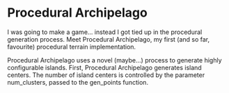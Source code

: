 # Procedural Archipelago
I was going to make a game... instead I got tied up in the procedural generation process. Meet Procedural Archipelago, my first (and so far, favourite) procedural terrain implementation.

Procedural Archipelago uses a novel (maybe...) process to generate highly configurable islands. First, Procedural Archipelago generates island centers. The number of island centers is controlled by the parameter num_clusters, passed to the gen_points function.
